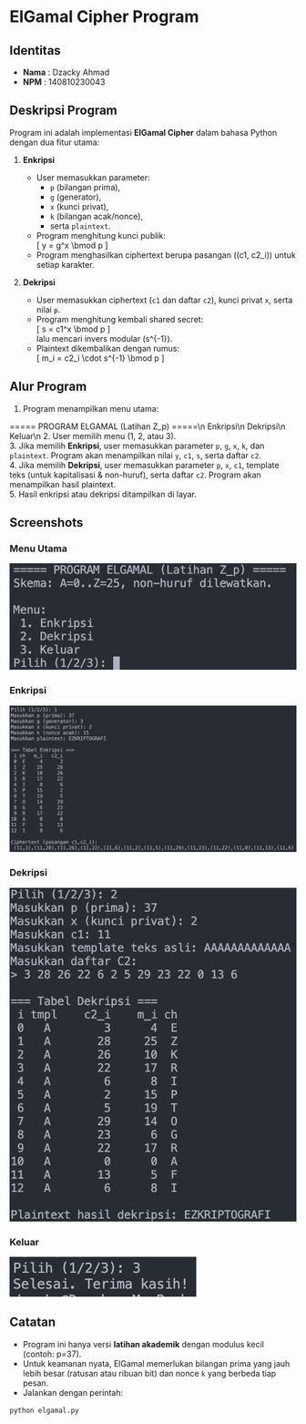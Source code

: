 # ElGamal Cipher Program

## Identitas
- **Nama** : Dzacky Ahmad  
- **NPM**  : 140810230043  

## Deskripsi Program
Program ini adalah implementasi **ElGamal Cipher** dalam bahasa Python dengan dua fitur utama:

1. **Enkripsi**  
   - User memasukkan parameter:
     - `p` (bilangan prima),
     - `g` (generator),
     - `x` (kunci privat),
     - `k` (bilangan acak/nonce),
     - serta `plaintext`.  
   - Program menghitung kunci publik:  
     \[
     y = g^x \bmod p
     \]  
   - Program menghasilkan ciphertext berupa pasangan \((c1, c2_i)\) untuk setiap karakter.

2. **Dekripsi**  
   - User memasukkan ciphertext (`c1` dan daftar `c2`), kunci privat `x`, serta nilai `p`.  
   - Program menghitung kembali shared secret:  
     \[
     s = c1^x \bmod p
     \]  
     lalu mencari invers modular \(s^{-1}\).  
   - Plaintext dikembalikan dengan rumus:  
     \[
     m_i = c2_i \cdot s^{-1} \bmod p
     \]  

## Alur Program
1. Program menampilkan menu utama:

===== PROGRAM ELGAMAL (Latihan Z_p) =====\n
Enkripsi\n
Dekripsi\n
Keluar\n
2. User memilih menu (1, 2, atau 3).  
3. Jika memilih **Enkripsi**, user memasukkan parameter `p`, `g`, `x`, `k`, dan `plaintext`. Program akan menampilkan nilai `y`, `c1`, `s`, serta daftar `c2`.  
4. Jika memilih **Dekripsi**, user memasukkan parameter `p`, `x`, `c1`, template teks (untuk kapitalisasi & non-huruf), serta daftar `c2`. Program akan menampilkan hasil plaintext.  
5. Hasil enkripsi atau dekripsi ditampilkan di layar.  

## Screenshots
### Menu Utama
![Menu Utama](screenshots/menu.png)

### Enkripsi
![Enkripsi](screenshots/enkripsi.png)

### Dekripsi
![Dekripsi](screenshots/dekripsi.png)

### Keluar
![Keluar](screenshots/keluar.png)

## Catatan
- Program ini hanya versi **latihan akademik** dengan modulus kecil (contoh: p=37).  
- Untuk keamanan nyata, ElGamal memerlukan bilangan prima yang jauh lebih besar (ratusan atau ribuan bit) dan nonce `k` yang berbeda tiap pesan.  
- Jalankan dengan perintah:
```bash
python elgamal.py
